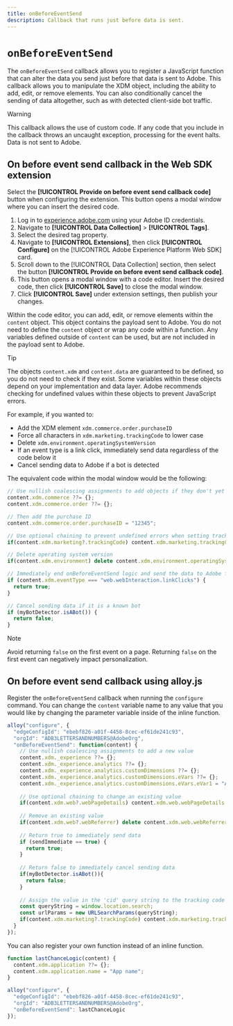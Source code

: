 ```yaml
---
title: onBeforeEventSend
description: Callback that runs just before data is sent.
---
```

# `onBeforeEventSend`

The `onBeforeEventSend` callback allows you to register a JavaScript function that can alter the data you send just before that data is sent to Adobe. This callback allows you to manipulate the XDM object, including the ability to add, edit, or remove elements. You can also conditionally cancel the sending of data altogether, such as with detected client-side bot traffic.

>[!WARNING]
>
>This callback allows the use of custom code. If any code that you include in the callback throws an uncaught exception, processing for the event halts. Data is not sent to Adobe.

## On before event send callback in the Web SDK extension

Select the **[!UICONTROL Provide on before event send callback code]** button when configuring the extension. This button opens a modal window where you can insert the desired code.

1. Log in to [experience.adobe.com](https://experience.adobe.com) using your Adobe ID credentials.
1. Navigate to **[!UICONTROL Data Collection]** > **[!UICONTROL Tags]**.
1. Select the desired tag property.
1. Navigate to **[!UICONTROL Extensions]**, then click **[!UICONTROL Configure]** on the [!UICONTROL Adobe Experience Platform Web SDK] card.
1. Scroll down to the [!UICONTROL Data Collection] section, then select the button **[!UICONTROL Provide on before event send callback code]**.
1. This button opens a modal window with a code editor. Insert the desired code, then click **[!UICONTROL Save]** to close the modal window.
1. Click **[!UICONTROL Save]** under extension settings, then publish your changes.

Within the code editor, you can add, edit, or remove elements within the `content` object. This object contains the payload sent to Adobe. You do not need to define the `content` object or wrap any code within a function. Any variables defined outside of `content` can be used, but are not included in the payload sent to Adobe.

>[!TIP]
>
>The objects `content.xdm` and `content.data` are guaranteed to be defined, so you do not need to check if they exist. Some variables within these objects depend on your implementation and data layer. Adobe recommends checking for undefined values within these objects to prevent JavaScript errors.

For example, if you wanted to:

* Add the XDM element `xdm.commerce.order.purchaseID`
* Force all characters in `xdm.marketing.trackingCode` to lower case
* Delete `xdm.environment.operatingSystemVersion`
* If an event type is a link click, immediately send data regardless of the code below it
* Cancel sending data to Adobe if a bot is detected

The equivalent code within the modal window would be the following:

```js
// Use nullish coalescing assignments to add objects if they don't yet exist
content.xdm.commerce ??= {};
content.xdm.commerce.order ??= {};

// Then add the purchase ID
content.xdm.commerce.order.purchaseID = "12345";

// Use optional chaining to prevent undefined errors when setting tracking code to lower case
if(content.xdm.marketing?.trackingCode) content.xdm.marketing.trackingCode = content.xdm.marketing.trackingCode.toLowerCase();

// Delete operating system version
if(content.xdm.environment) delete content.xdm.environment.operatingSystemVersion;

// Immediately end onBeforeEventSend logic and send the data to Adobe for this event type
if (content.xdm.eventType === "web.webInteraction.linkClicks") {
  return true;
}

// Cancel sending data if it is a known bot
if (myBotDetector.isABot()) {
  return false;
}
```

>[!NOTE]
>
>Avoid returning `false` on the first event on a page. Returning `false` on the first event can negatively impact personalization.

## On before event send callback using alloy.js

Register the `onBeforeEventSend` callback when running the `configure` command. You can change the `content` variable name to any value that you would like by changing the parameter variable inside of the inline function.

```js
alloy("configure", {
  "edgeConfigId": "ebebf826-a01f-4458-8cec-ef61de241c93",
  "orgId": "ADB3LETTERSANDNUMBERS@AdobeOrg",
  "onBeforeEventSend": function(content) {
    // Use nullish coalescing assignments to add a new value
    content.xdm._experience ??= {};
    content.xdm._experience.analytics ??= {};
    content.xdm._experience.analytics.customDimensions ??= {};
    content.xdm._experience.analytics.customDimensions.eVars ??= {};
    content.xdm._experience.analytics.customDimensions.eVars.eVar1 = "Analytics custom value";
    
    // Use optional chaining to change an existing value
    if(content.xdm.web?.webPageDetails) content.xdm.web.webPageDetails.URL = content.xdm.web.webPageDetails.URL.toLowerCase();
    
    // Remove an existing value
    if(content.xdm.web?.webReferrer) delete content.xdm.web.webReferrer.URL;
    
    // Return true to immediately send data
    if (sendImmediate == true) {
      return true;
    }
    
    // Return false to immediately cancel sending data
    if(myBotDetector.isABot()){
      return false;
    }
    
    // Assign the value in the 'cid' query string to the tracking code XDM element
    const queryString = window.location.search;
    const urlParams = new URLSearchParams(queryString);
    if(content.xdm.marketing?.trackingCode) content.xdm.marketing.trackingCode = urlParams.get('cid');
  }
});
```

You can also register your own function instead of an inline function.

```js
function lastChanceLogic(content) {
  content.xdm.application ??= {};
  content.xdm.application.name = "App name";
}

alloy("configure", {
  "edgeConfigId": "ebebf826-a01f-4458-8cec-ef61de241c93",
  "orgId": "ADB3LETTERSANDNUMBERS@AdobeOrg",
  "onBeforeEventSend": lastChanceLogic
});    
```
